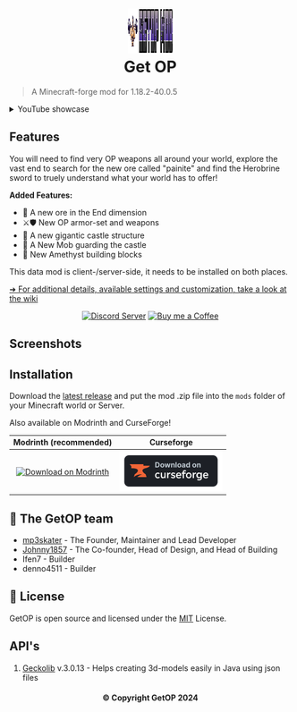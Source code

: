 <h1 align="center">
  <img src="https://github.com/mp3skater/GetOP-mod-data/blob/wiki/resources/img/logo.png" width="80" height="80" style="image-rendering: pixelated"><br/>
  Get OP
</h1>

> A Minecraft-forge mod for 1.18.2-40.0.5

<details>
<summary>YouTube showcase</summary>
<a href="http://www.youtube.com/watch?v=sruFdJCgIDo">
<img alt="GetOP showcase thumbnail" width=50% src="https://tschipcraft.ddns.net/mod_resources/youtube_preview.php?id=sruFdJCgIDo" title="Watch on YouTube">
</a>
</details>

## Features

You will need to find very OP weapons all around your world, explore the vast end to search for the new ore called "painite" and find the Herobrine sword to truely understand what your world has to offer!

**Added Features:**

- 💎 A new ore in the End dimension
- ⚔️🛡️ New OP armor-set and weapons
- 🏰 A new gigantic castle structure
- 🐉 A New Mob guarding the castle
- 🧱 New Amethyst building blocks

This data mod is client-/server-side, it needs to be installed on both places.

[➜ For additional details, available settings and customization, take a look at the wiki](https://mp3skater.github.io/GetOP-mod-data/)

<div align="center">
    <a href="https://discord.gg/JepR5mXB"><img alt="Discord Server" height="56" src="https://cdn.jsdelivr.net/npm/@intergrav/devins-badges@3/assets/cozy/social/discord-plural_vector.svg"></a>
    <a href="https://www.buymeacoffee.com/mp3skater"><img alt="Buy me a Coffee" height="56" src="https://cdn.jsdelivr.net/npm/@intergrav/devins-badges@3/assets/cozy/donate/buymeacoffee-singular_vector.svg"></a>
</div>

## Screenshots

## Installation

Download the [latest release](https://github.com/mp3skater/GetOP-mod-data/releases/latest) and put the mod .zip file into the `mods` folder of your Minecraft world or Server.

Also available on Modrinth and CurseForge!

Modrinth (recommended) | Curseforge
:-:|:-:
<a href="https://modrinth.com/datapack/more-mobs"><picture><source height="72px" media="(prefers-color-scheme: dark)" srcset="https://raw.githubusercontent.com/Tschipcraft/badges/main/assets/modrinth-badge-dark.svg"><source height="72px" media="(prefers-color-scheme: light)" srcset="https://raw.githubusercontent.com/Tschipcraft/badges/main/assets/modrinth-badge-light.svg"><img height="72px" alt="Download on Modrinth" src="https://raw.githubusercontent.com/modrinth/art/main/Branding/Badge/badge-dark.svg"></picture></a> | <a href="https://www.curseforge.com/minecraft/texture-packs/more-mobs"><picture><source height="72px" media="(prefers-color-scheme: dark)" srcset="https://raw.githubusercontent.com/Tschipcraft/badges/main/assets/curseforge-badge-dark.svg"><source height="72px" media="(prefers-color-scheme: light)" srcset="https://raw.githubusercontent.com/Tschipcraft/badges/main/assets/curseforge-badge-light.svg"><img height="72px" alt="Download on CurseForge" src="https://raw.githubusercontent.com/Tschipcraft/badges/main/assets/curseforge-badge-dark.svg"></picture></a>

## 👥 The GetOP team

- [mp3skater](https://github.com/mp3skater) - The Founder, Maintainer and Lead Developer
- [Johnny1857](https://github.com/Johnny1857) - The Co-founder, Head of Design, and Head of Building
- Ifen7 - Builder
- denno4511 - Builder

## 💼 License

GetOP is open source and licensed under the [MIT](/LICENSE) License.

## API's
1. [Geckolib](https://modrinth.com/mod/geckolib) v.3.0.13 - Helps creating 3d-models easily in Java using json files

<div align="center"><h4>© Copyright GetOP 2024</h4></div>
